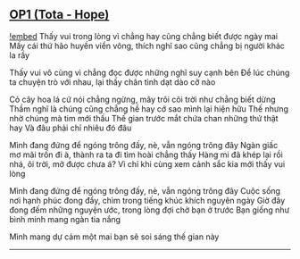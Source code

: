 ## [OP1 (Tota - Hope)](https://youtu.be/UQD4mwWpoJc?si=frEWL_rdq1V1bG36)
[!embed](https://files.catbox.moe/ia34tp.mp4)
Thấy vui trong lòng vì chẳng hay cũng chẳng biết được ngày mai
Mấy cái thứ hão huyền viển vông, thích nghĩ sao cũng chẳng bị người khác la rầy

Thấy vui vô cùng vì chẳng đọc được những nghĩ suy cạnh bên
Để lúc chúng ta chuyện trò với nhau, lại thấy chân tình dạt dào cỡ nào

Cỏ cây hoa lá cứ nói chẳng ngừng, mây trôi cõi trời như chẳng biết dừng
Thầm nghĩ là chúng cũng chẳng hề hay cớ sao mình lại hiện hữu
Thế nhưng nhờ chúng mà tim mới thấu
Thế gian trước mắt chứa chan những thứ thật hay
Và đâu phải chỉ nhiêu đó đâu

Mình đang đứng để ngóng trông đấy, nè, vẫn ngóng trông đây
Ngàn giấc mơ mãi trốn đi à, thành ra ta đi tìm hoài chẳng thấy
Hàng mi đã khép lại rồi nhá, ôi trời, mở được chưa á?
Vì chỉ khi cùng xem cảnh sắc kia mới thấy vui lòng

Mình đang đứng để ngóng trông đấy, nè, vẫn ngóng trông đây
Cuộc sống nơi hạnh phúc đong đầy, chìm trong tiếng khúc khích nguyên ngày
Giờ đây đong đếm những nguyện ước, trong lòng đợi chờ bạn ở trước
Bạn giống như bình minh mang ngàn tia nắng

Mình mang dự cảm một mai bạn sẽ soi sáng thế gian này

---